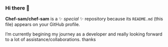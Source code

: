### Hi there 👋
**Chef-sam/chef-sam** is a ✨ _special_ ✨ repository because its `README.md` (this file) appears on your GitHub profile.

 I’m currently begining my journey as a developer and really looking forward to a lot of assistance/collaborations. thanks
